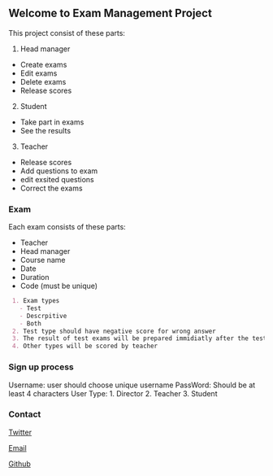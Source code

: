 ## Welcome to Exam Management Project

 This project consist of these parts:
 1. Head manager 
  - Create exams
  - Edit exams
  - Delete exams
  - Release scores
  
 2. Student
  - Take part in exams
  - See the results
  
 3. Teacher 
  - Release scores
  - Add questions to exam
  - edit exsited questions
  - Correct the exams 

### Exam

Each exam consists of these parts:
  - Teacher
  - Head manager
  - Course name
  - Date
  - Duration
  - Code (must be unique)   

```markdown
 1. Exam types
   - Test
   - Descrpitive
   - Both
 2. Test type should have negative score for wrong answer
 3. The result of test exams will be prepared immidiatly after the test
 4. Other types will be scored by teacher  
```

### Sign up process

Username: user should choose unique username
PassWord: Should be at least 4 characters
User Type: 1. Director 2. Teacher 3. Student

### Contact
[Twitter](https://twitter.com/armanhm79)

[Email](armanhm79@gmail.com)

[Github](https://github.com/armanhm)

